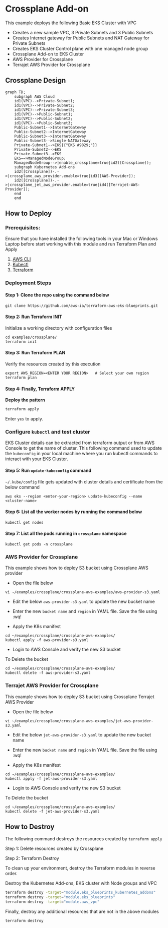 # Crossplane Add-on

This example deploys the following Basic EKS Cluster with VPC

- Creates a new sample VPC, 3 Private Subnets and 3 Public Subnets
- Creates Internet gateway for Public Subnets and NAT Gateway for Private Subnets
- Creates EKS Cluster Control plane with one managed node group
- Crossplane Add-on to EKS Cluster
- AWS Provider for Crossplane
- Terrajet AWS Provider for Crossplane

## Crossplane Design

```mermaid
graph TD;
    subgraph AWS Cloud
    id1(VPC)-->Private-Subnet1;
    id1(VPC)-->Private-Subnet2;
    id1(VPC)-->Private-Subnet3;
    id1(VPC)-->Public-Subnet1;
    id1(VPC)-->Public-Subnet2;
    id1(VPC)-->Public-Subnet3;
    Public-Subnet1-->InternetGateway
    Public-Subnet2-->InternetGateway
    Public-Subnet3-->InternetGateway
    Public-Subnet3-->Single-NATGateway
    Private-Subnet1-->EKS{{"EKS #9829;"}}
    Private-Subnet2-->EKS
    Private-Subnet3-->EKS
    EKS==>ManagedNodeGroup;
    ManagedNodeGroup-->|enable_crossplane=true|id2([Crossplane]);
    subgraph Kubernetes Add-ons
    id2([Crossplane])-.->|crossplane_aws_provider.enable=true|id3([AWS-Provider]);
    id2([Crossplane])-.->|crossplane_jet_aws_provider.enable=true|id4([Terrajet-AWS-Provider]);
    end
    end
```

## How to Deploy

### Prerequisites:

Ensure that you have installed the following tools in your Mac or Windows Laptop before start working with this module and run Terraform Plan and Apply

1. [AWS CLI](https://docs.aws.amazon.com/cli/latest/userguide/install-cliv2.html)
2. [Kubectl](https://Kubernetes.io/docs/tasks/tools/)
3. [Terraform](https://learn.hashicorp.com/tutorials/terraform/install-cli)

### Deployment Steps

#### Step 1: Clone the repo using the command below

```shell script
git clone https://github.com/aws-ia/terraform-aws-eks-blueprints.git
```

#### Step 2: Run Terraform INIT

Initialize a working directory with configuration files

```shell script
cd examples/crossplane/
terraform init
```

#### Step 3: Run Terraform PLAN

Verify the resources created by this execution

```shell script
export AWS_REGION=<ENTER YOUR REGION>   # Select your own region
terraform plan
```

#### Step 4: Finally, Terraform APPLY

**Deploy the pattern**

```sh
terraform apply
```

Enter `yes` to apply.

### Configure `kubectl` and test cluster

EKS Cluster details can be extracted from terraform output or from AWS Console to get the name of cluster.
This following command used to update the `kubeconfig` in your local machine where you run kubectl commands to interact with your EKS Cluster.

#### Step 5: Run `update-kubeconfig` command

`~/.kube/config` file gets updated with cluster details and certificate from the below command

```shell script
aws eks --region <enter-your-region> update-kubeconfig --name <cluster-name>
```

#### Step 6: List all the worker nodes by running the command below

```shell script
kubectl get nodes
```

#### Step 7: List all the pods running in `crossplane` namespace

```shell script
kubectl get pods -n crossplane
```

### AWS Provider for Crossplane

This example shows how to deploy S3 bucket using Crossplane AWS provider

- Open the file below

```shell script
vi ~/examples/crossplane/crossplane-aws-examples/aws-provider-s3.yaml
```

- Edit the below `aws-provider-s3.yaml` to update the new bucket name

- Enter the new `bucket name` and `region` in YAML file. Save the file using :wq!

- Apply the K8s manifest

```shell script
cd ~/examples/crossplane/crossplane-aws-examples/
kubectl apply -f aws-provider-s3.yaml
```

- Login to AWS Console and verify the new S3 bucket

To Delete the bucket

```shell script
cd ~/examples/crossplane/crossplane-aws-examples/
kubectl delete -f aws-provider-s3.yaml
```

### Terrajet AWS Provider for Crossplane

This example shows how to deploy S3 bucket using Crossplane Terrajet AWS Provider

- Open the file below

```shell script
vi ~/examples/crossplane/crossplane-aws-examples/jet-aws-provider-s3.yaml
```

- Edit the below `jet-aws-provider-s3.yaml` to update the new bucket name

- Enter the new `bucket name` and `region` in YAML file. Save the file using :wq!

- Apply the K8s manifest

```shell script
cd ~/examples/crossplane/crossplane-aws-examples/
kubectl apply -f jet-aws-provider-s3.yaml
```

- Login to AWS Console and verify the new S3 bucket

To Delete the bucket

```shell script
cd ~/examples/crossplane/crossplane-aws-examples/
kubectl delete -f jet-aws-provider-s3.yaml
```

## How to Destroy

The following command destroys the resources created by `terraform apply`

Step 1: Delete resources created by Crossplane

Step 2: Terraform Destroy

To clean up your environment, destroy the Terraform modules in reverse order.

Destroy the Kubernetes Add-ons, EKS cluster with Node groups and VPC

```sh
terraform destroy -target="module.eks_blueprints_kubernetes_addons"
terraform destroy -target="module.eks_blueprints"
terraform destroy -target="module.aws_vpc"
```

Finally, destroy any additional resources that are not in the above modules

```sh
terraform destroy
```
